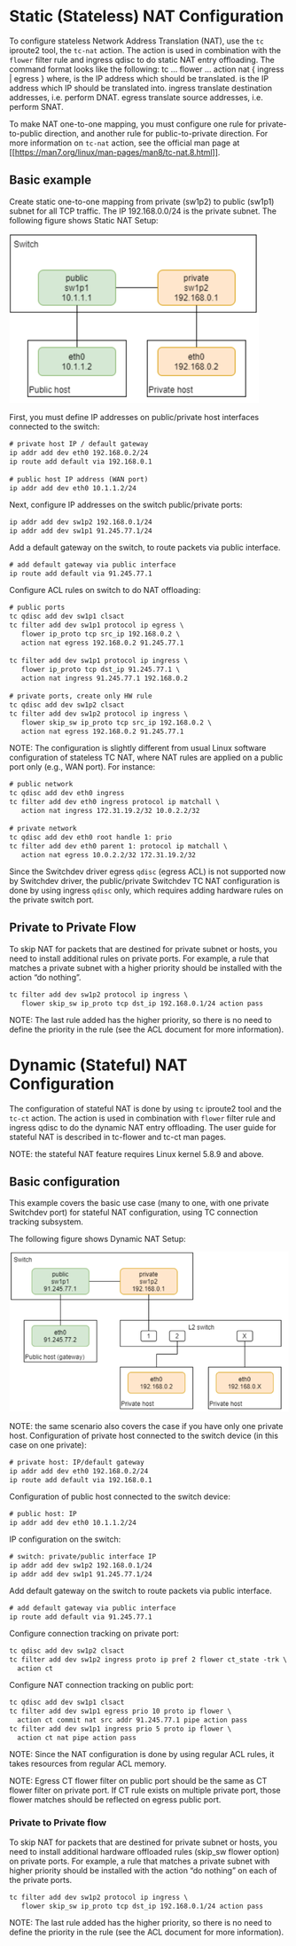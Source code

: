# Static (Stateless) NAT Configuration

To configure stateless Network Address Translation (NAT), use the `tc` iproute2 tool, the `tc-nat` action. The action is used in combination with the `flower` filter rule and ingress qdisc to do static NAT entry offloading.
The command format looks like the following: 
tc … flower ... action nat { ingress | egress } <OLD> <NEW> 
where, 
<OLD>   is the IP address which should be translated. 
<NEW>         is the IP address which IP should be translated into. 
ingress         translate destination addresses, i.e. perform DNAT. 
egress         translate source addresses, i.e. perform SNAT. 

To make NAT one-to-one mapping, you must configure one rule for private-to-public direction, and another rule for public-to-private direction. For more information on `tc-nat` action, see the official man page at [[https://man7.org/linux/man-pages/man8/tc-nat.8.html]]. 

## Basic example 
Create static one-to-one mapping from private (sw1p2) to public (sw1p1) subnet for all TCP traffic.  The IP 192.168.0.0/24 is the private subnet. 
The following figure shows Static NAT Setup: 

![Static NAT Setup](images/static_nat_setup.png)

First, you must define IP addresses on public/private host interfaces connected to the switch: 
```
# private host IP / default gateway 
ip addr add dev eth0 192.168.0.2/24 
ip route add default via 192.168.0.1 

# public host IP address (WAN port) 
ip addr add dev eth0 10.1.1.2/24 
```
Next, configure IP addresses on the switch public/private ports: 

```
ip addr add dev sw1p2 192.168.0.1/24 
ip addr add dev sw1p1 91.245.77.1/24 
```
Add a default gateway on the switch, to route packets via public interface. 

```
# add default gateway via public interface 
ip route add default via 91.245.77.1 
```
Configure ACL rules on switch to do NAT offloading: 

```
# public ports  
tc qdisc add dev sw1p1 clsact 
tc filter add dev sw1p1 protocol ip egress \ 
   flower ip_proto tcp src_ip 192.168.0.2 \ 
   action nat egress 192.168.0.2 91.245.77.1 

tc filter add dev sw1p1 protocol ip ingress \ 
   flower ip_proto tcp dst_ip 91.245.77.1 \ 
   action nat ingress 91.245.77.1 192.168.0.2 

# private ports, create only HW rule 
tc qdisc add dev sw1p2 clsact 
tc filter add dev sw1p2 protocol ip ingress \ 
   flower skip_sw ip_proto tcp src_ip 192.168.0.2 \ 
   action nat egress 192.168.0.2 91.245.77.1 
```
NOTE: The configuration is slightly different from usual Linux software configuration of stateless TC NAT, where NAT rules are applied on a public port only (e.g., WAN port). For instance: 
```
# public network 
tc qdisc add dev eth0 ingress 
tc filter add dev eth0 ingress protocol ip matchall \ 
   action nat ingress 172.31.19.2/32 10.0.2.2/32 
 
# private network 
tc qdisc add dev eth0 root handle 1: prio 
tc filter add dev eth0 parent 1: protocol ip matchall \ 
   action nat egress 10.0.2.2/32 172.31.19.2/32 
```
Since the Switchdev driver egress `qdisc` (egress ACL) is not supported now by Switchdev driver, the public/private Switchdev TC NAT configuration is done by using ingress `qdisc` only, which requires adding hardware rules on the private switch port.

## Private to Private Flow
To skip NAT for packets that are destined for private subnet or hosts, you need to install additional rules on private ports. For example, a rule that matches a private subnet with a higher priority should be installed with the action “do nothing”. 

```
tc filter add dev sw1p2 protocol ip ingress \ 
   flower skip_sw ip_proto tcp dst_ip 192.168.0.1/24 action pass 
```
NOTE: The last rule added has the higher priority, so there is no need to define the priority in the rule (see the ACL document for more information).

# Dynamic (Stateful) NAT Configuration
The configuration of stateful NAT is done by using `tc` iproute2 tool and the `tc-ct` action. The action is used in combination with `flower` filter rule and ingress qdisc to do the dynamic NAT entry offloading. The user guide for stateful NAT is described in tc-flower and tc-ct man pages. 

NOTE: the stateful NAT feature requires Linux kernel 5.8.9 and above. 

## Basic configuration 
This example covers the basic use case (many to one, with one private Switchdev port) for stateful NAT configuration, using TC connection tracking subsystem. 

The following figure shows Dynamic NAT Setup: 

![Dynamic NAT Setup](images/dynamic_nat_setup.png)

NOTE: the same scenario also covers the case if you have only one private host. 
Configuration of private host connected to the switch device (in this case on one private): 
```
# private host: IP/default gateway 
ip addr add dev eth0 192.168.0.2/24 
ip route add default via 192.168.0.1 
```
Configuration of public host connected to the switch device: 

```
# public host: IP 
ip addr add dev eth0 10.1.1.2/24 
```
IP configuration on the switch: 

```
# switch: private/public interface IP 
ip addr add dev sw1p2 192.168.0.1/24 
ip addr add dev sw1p1 91.245.77.1/24 
```
Add default gateway on the switch to route packets via public interface. 
```
# add default gateway via public interface 
ip route add default via 91.245.77.1 
```
Configure connection tracking on private port: 
```
tc qdisc add dev sw1p2 clsact 
tc filter add dev sw1p2 ingress proto ip pref 2 flower ct_state -trk \ 
  action ct 
```
Configure NAT connection tracking on public port: 
```
tc qdisc add dev sw1p1 clsact 
tc filter add dev sw1p1 egress prio 10 proto ip flower \ 
  action ct commit nat src addr 91.245.77.1 pipe action pass 
tc filter add dev sw1p1 ingress prio 5 proto ip flower \ 
  action ct nat pipe action pass 
```
NOTE: Since the NAT configuration is done by using regular ACL rules, it takes resources from regular ACL memory. 

NOTE: Egress CT flower filter on public port should be the same as CT flower filter on private port. If CT rule exists on multiple private port, those flower matches should be reflected on egress public port. 

### Private to Private flow 

To skip NAT for packets that are destined for private subnet or hosts, you need to install additional hardware offloaded rules (skip_sw flower option) on private ports. For example, a rule that matches a private subnet with higher priority should be installed with the action “do nothing” on each of the private ports. 
```
tc filter add dev sw1p2 protocol ip ingress \ 
   flower skip_sw ip_proto tcp dst_ip 192.168.0.1/24 action pass 
```
NOTE: The last rule added has the higher priority, so there is no need to define the priority in the rule (see the ACL document for more information).  
